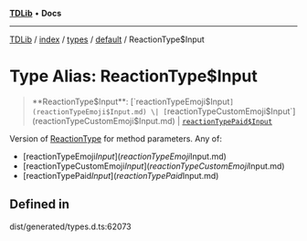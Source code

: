 [**TDLib**](../../../../../../README.md) • **Docs**

***

[TDLib](../../../../../../modules.md) / [index](../../../../../README.md) / [types](../../../README.md) / [default](../README.md) / ReactionType$Input

# Type Alias: ReactionType$Input

> **ReactionType$Input**: [`reactionTypeEmoji$Input`](reactionTypeEmoji$Input.md) \| [`reactionTypeCustomEmoji$Input`](reactionTypeCustomEmoji$Input.md) \| [`reactionTypePaid$Input`](reactionTypePaid$Input.md)

Version of [ReactionType](ReactionType.md) for method parameters.
Any of:
- [reactionTypeEmoji$Input](reactionTypeEmoji$Input.md)
- [reactionTypeCustomEmoji$Input](reactionTypeCustomEmoji$Input.md)
- [reactionTypePaid$Input](reactionTypePaid$Input.md)

## Defined in

dist/generated/types.d.ts:62073
